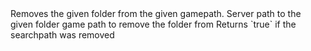 <function name="RemoveSearchPath" parent="filesystem" type="libraryfunc">
	<description>
		Removes the given folder from the given gamepath. 
	</description>
	<realm>Server</realm>
	<args>
		<arg name="folderPath" type="string">path to the given folder</arg>
		<arg name="gamePath" type="string">game path to remove the folder from</arg>
	</args>
	<ret>
		<ret name="success" type="boolean">Returns `true` if the searchpath was removed</ret>
	</ret>
</function>